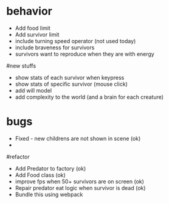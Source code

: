 # behavior
- Add food limit 
- Add survivor limit
- include turning speed operator (not used today)
- include braveness for survivors
- survivors want to reproduce when they are with energy

#new stuffs
- show stats of each survivor when keypress 
- show stats of specific survivor (mouse click)
- add will model
- add complexity to the world (and a brain for each creature)

# bugs
- Fixed - new childrens are not shown in scene  (ok)
- 

#refactor
- Add Predator to factory (ok)
- Add Food class (ok)
- improve fps when 50+ survivors are on screen (ok)
- Repair predator eat logic when survivor is dead (ok)
- Bundle this using webpack
